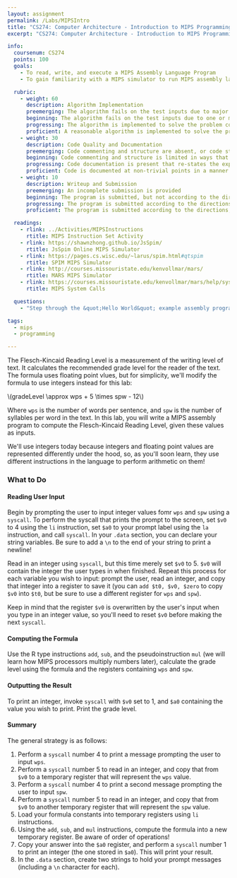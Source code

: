 ```yaml
---
layout: assignment
permalink: /Labs/MIPSIntro
title: "CS274: Computer Architecture - Introduction to MIPS Programming"
excerpt: "CS274: Computer Architecture - Introduction to MIPS Programming"

info:
  coursenum: CS274
  points: 100
  goals:
    - To read, write, and execute a MIPS Assembly Language Program
    - To gain familiarity with a MIPS simulator to run MIPS assembly language code

  rubric:
    - weight: 60
      description: Algorithm Implementation
      preemerging: The algorithm fails on the test inputs due to major issues, or the program fails to compile and/or run
      beginning: The algorithm fails on the test inputs due to one or more minor issues
      progressing: The algorithm is implemented to solve the problem correctly according to given test inputs, but would fail if executed in a general case due to a minor issue or omission in the algorithm design or implementation
      proficient: A reasonable algorithm is implemented to solve the problem which correctly solves the problem according to the given test inputs, and would be reasonably expected to solve the problem in the general case
    - weight: 30
      description: Code Quality and Documentation
      preemerging: Code commenting and structure are absent, or code structure departs significantly from best practice, and/or the code departs significantly from the style guide
      beginning: Code commenting and structure is limited in ways that reduce the readability of the program, and/or there are minor departures from the style guide
      progressing: Code documentation is present that re-states the explicit code definitions, and/or code is written that mostly adheres to the style guide
      proficient: Code is documented at non-trivial points in a manner that enhances the readability of the program, and code is written according to the style guide
    - weight: 10
      description: Writeup and Submission
      preemerging: An incomplete submission is provided
      beginning: The program is submitted, but not according to the directions in one or more ways (for example, because it is lacking a readme writeup)
      progressing: The program is submitted according to the directions with a minor omission or correction needed, and with at least superficial responses to the bolded questions throughout
      proficient: The program is submitted according to the directions, including a readme writeup describing the solution, and thoughtful answers to the bolded questions throughout

  readings:
    - rlink: ../Activities/MIPSInstructions
      rtitle: MIPS Instruction Set Activity
    - rlink: https://shawnzhong.github.io/JsSpim/
      rtitle: JsSpim Online MIPS Simulator
    - rlink: https://pages.cs.wisc.edu/~larus/spim.html#qtspim
      rtitle: SPIM MIPS Simulator
    - rlink: http://courses.missouristate.edu/kenvollmar/mars/
      rtitle: MARS MIPS Simulator    
    - rlink: https://courses.missouristate.edu/kenvollmar/mars/help/syscallhelp.html
      rtitle: MIPS System Calls    

  questions:
    - "Step through the &quot;Hello World&quot; example assembly program in your MIPS Simulator.  As you step from instruction to instruction, what registers and memory values change?"

tags:
  - mips
  - programming

---
```


The Flesch-Kincaid Reading Level is a measurement of the writing level of text.  It calculates the recommended grade level for the reader of the text.  The formula uses floating point vlues, but for simplicity, we'll modify the formula to use integers instead for this lab:

<span>\\(gradeLevel \approx wps + 5 \times spw - 12\\)</span>

Where `wps` is the number of words per sentence, and `spw` is the number of syllables per word in the text.  In this lab, you will write a MIPS assembly program to compute the Flesch-Kincaid Reading Level, given these values as inputs.

We'll use integers today because integers and floating point values are represented differently under the hood, so, as you'll soon learn, they use different instructions in the language to perform arithmetic on them!

### What to Do

#### Reading User Input
Begin by prompting the user to input integer values fomr `wps` and `spw` using a `syscall`.  To perform the syscall that prints the prompt to the screen, set `$v0` to 4 using the `li` instruction, set `$a0` to your prompt label using the `la` instruction, and call `syscall`.  In your `.data` section, you can declare your string variables.  Be sure to add a `\n` to the end of your string to print a newline!

Read in an integer using `syscall`, but this time merely set `$v0` to 5.  `$v0` will contain the integer the user types in when finished.  Repeat this process for each variable you wish to input: prompt the user, read an integer, and copy that integer into a register to save it (you can `add $t0, $v0, $zero` to copy `$v0` into `$t0`, but be sure to use a different register for `wps` and `spw`).

Keep in mind that the register `$v0` is overwritten by the user's input when you type in an integer value, so you'll need to reset `$v0` before making the next `syscall`.  

#### Computing the Formula

Use the R type instructions `add`, `sub`, and the pseudoinstruction `mul` (we will learn how MIPS processors multiply numbers later), calculate the grade level using the formula and the registers containing `wps` and `spw`.

#### Outputting the Result

To print an integer, invoke `syscall` with `$v0` set to 1, and `$a0` containing the value you wish to print.  Print the grade level.

#### Summary

The general strategy is as follows:

1. Perform a `syscall` number 4 to print a message prompting the user to input `wps`.
2. Perform a `syscall` number 5 to read in an integer, and copy that from `$v0` to a temporary register that will represent the `wps` value.
3. Perform a `syscall` number 4 to print a second message prompting the user to input `spw`.
4. Perform a `syscall` number 5 to read in an integer, and copy that from `$v0` to another temporary register that will represent the `spw` value.
5. Load your formula constants into temporary registers using `li` instructions.
6. Using the `add`, `sub`, and `mul` instructions, compute the formula into a new temporary register.  Be aware of order of operations!
7. Copy your answer into the `$a0` register, and perform a `syscall` number 1 to print an integer (the one stored in `$a0`).  This will print your result.
8. In the `.data` section, create two strings to hold your prompt messages (including a `\n` character for each).

